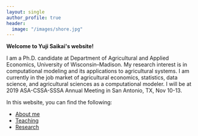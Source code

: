 ```yaml
---
layout: single
author_profile: true
header:
  image: "/images/shore.jpg"
---
```


**Welcome to Yuji Saikai's website!**

I am a Ph.D. candidate at Department of Agricultural and Applied Economics, University of Wisconsin–Madison. My research interest is in computational modeling and its applications to agricultural systems. I am currently in the job market of agricultural economics, statistics, data science, and agricultural sciences as a computational modeler. I will be at 2019 ASA-CSSA-SSSA Annual Meeting in San Antonio, TX, Nov 10-13.

In this website, you can find the following:
- [About me](/about/)
- [Teaching](/teaching/)
- [Research](/research/)
